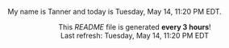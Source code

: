 My name is Tanner and today is Tuesday, May 14, 11:20 PM EDT.

<p align="center">This <i>README</i> file is generated <b>every 3 hours</b>!</br>Last refresh: Tuesday, May 14, 11:20 PM EDT<br /></p>
